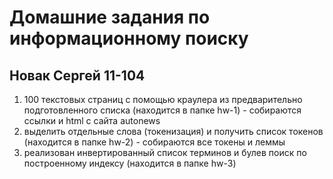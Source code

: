 # Домашние задания по информационному поиску

## Новак Сергей 11-104

1.  100 текстовых страниц с помощью краулера из  предварительно  подготовленного списка (находится в папке hw-1) - собираются ссылки и html с сайта autonews
2.  выделить отдельные слова (токенизация) и получить список токенов (находится в папке hw-2) - собираются все токены и леммы
3.  реализован инвертированный список терминов и булев поиск по построенному индексу (находится в папке hw-3)